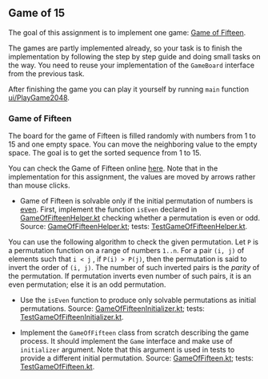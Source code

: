## Game of 15

The goal of this assignment is to implement one game: 
[Game of Fifteen](https://en.wikipedia.org/wiki/15_puzzle).

The games are partly implemented already, so your task is to finish the
implementation by following the step by step guide and doing
small tasks on the way.
You need to reuse your implementation of the `GameBoard` interface from
the previous task.

After finishing the game you can play it yourself by running `main` function
<a href="psi_element://PlayGameOfFifteen.kt">ui/PlayGame2048</a>.

### Game of Fifteen

The board for the game of Fifteen is filled randomly with numbers from 1 to 15 and
one empty space. You can move the neighboring value to the empty space.
The goal is to get the sorted sequence from 1 to 15.

You can check the Game of Fifteen online 
[here](http://migo.sixbit.org/puzzles/fifteen/).
Note that in the implementation for this assignment, the values are moved
by arrows rather than mouse clicks.

* Game of Fifteen is solvable only if the initial permutation of numbers
is [even](https://en.wikipedia.org/wiki/Parity_of_a_permutation).
First, implement the function `isEven` declared in 
<a href="psi_element://GameOfFifteenHelper.kt">GameOfFifteenHelper.kt</a>
checking whether a permutation is even or odd.
Source: <a href="psi_element://GameOfFifteenHelper.kt">GameOfFifteenHelper.kt</a>;
tests:  <a href="psi_element://games.gameOfFifteen.TestGameOfFifteenHelper">TestGameOfFifteenHelper.kt</a>. 

You can use the following algorithm to check the given permutation.
Let `P` is a permutation function on a range of numbers `1..n`.
For a pair `(i, j)` of elements such that `i < j` , if `P(i) > P(j)`,
then the permutation is said to invert the order of `(i, j)`.
The number of such inverted pairs is the _parity_ of the permutation.
If permutation inverts even number of such pairs, it is an even permutation; else
it is an odd permutation.

* Use the `isEven` function to produce only solvable permutations as initial
permutations.
Source: <a href="psi_element://GameOfFifteenInitializer.kt">GameOfFifteenInitializer.kt</a>;
tests:  <a href="psi_element://games.gameOfFifteen.TestGameOfFifteenInitializer">TestGameOfFifteenInitializer.kt</a>.

* Implement the `GameOfFifteen` class from scratch describing the game process.
It should implement the `Game` interface and make use of `initializer` argument.
Note that this argument is used in tests to provide a different initial permutation.
Source: <a href="psi_element://GameOfFifteen.kt">GameOfFifteen.kt</a>;
tests:  <a href="psi_element://games.gameOfFifteen.TestGameOfFifteen">TestGameOfFifteen.kt</a>.
